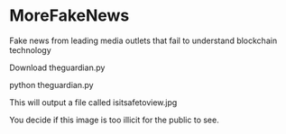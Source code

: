 # MoreFakeNews
Fake news from leading media outlets that fail to understand blockchain technology

Download theguardian.py

python theguardian.py

This will output a file called isitsafetoview.jpg

You decide if this image is too illicit for the public to see.
